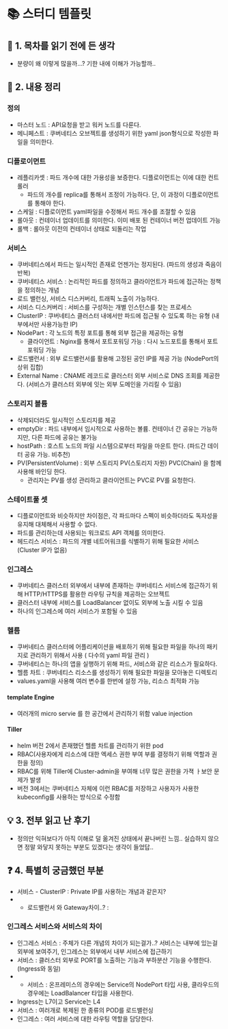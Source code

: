 # 📚 스터디 템플릿

## 📖 1. 목차를 읽기 전에 든 생각
- 분량이 왜 이렇게 많을까...? 기한 내에 이해가 가능할까..

## 📝 2. 내용 정리

### 정의
- 마스터 노드 : API요청을 받고 워커 노드를 다룬다.
- 메니페스트 : 쿠버네티스 오브젝트를 생성하기 위한 yaml json형식으로 작성한 파일을 의미한다.

### 디플로이먼트
- 레플리카셋 : 파드 개수에 대한 가용성을 보증한다. 디플로이먼트는 이에 대한 컨트롤러
  - 파드의 개수를 replica를 통해서 조정이 가능하다. 단, 이 과정이 디플로이먼트를 통해야 한다.
- 스케일 : 디플로이먼트 yaml파일을 수정해서 파드 개수를 조절할 수 있음
- 롤아웃 : 컨테이너 업데이트를 의미한다. 이미 배포 된 컨테이너 버전 업데이트 가능
- 롤백 : 롤아웃 이전의 컨테이너 상태로 되돌리는 작업

### 서비스
- 쿠버네티스에서 파드는 일시적인 존재로 언젠가는 정지된다. (파드의 생성과 죽음이 반복)
- 쿠버네티스 서비스 : 논리적인 파드를 정의하고 클라이언트가 파드에 접근하는 정책을 정의하는 개념
- 로드 밸런싱, 서비스 디스커버리, 트래픽 노출이 가능하다.
- 서비스 디스커버리 : 서비스를 구성하는 개별 인스턴스를 찾는 프로세스
- ClusterIP : 쿠버네티스 클러스터 내에서만 파드에 접근될 수 있도록 하는 유형 (내부에서만 사용가능한 IP)
- NodePart : 각 노드의 특정 포트를 통해 외부 접근을 제공하는 유형
  - 클라이언트 : Nginx를 통해서 포트포워딩 가능 : 다시 노드포트를 통해서 포트 포워딩 가능
- 로드밸런서 : 외부 로드밸런서를 활용해 고정된 공인 IP를 제공 가능 (NodePort의 상위 집합)
- External Name : CNAME 레코드로 클러스터 외부 서비스로 DNS 조회를 제공한다. (서비스가 클러스터 외부에 잇는 외부 도메인을 가리킬 수 있음)

### 스토리지 볼륨
- 삭제되더라도 일시적인 스토리지를 제공
- emptyDir : 파드 내부에서 임시적으로 사용하는 볼륨. 컨테이너 간 공유는 가능하지만, 다른 파드에 공유는 불가능
- hostPath : 호스트 노드의 파일 시스템으로부터 파일을 마운트 한다. (파드간 데이터 공유 가능. 비추천)
- PV(PersistentVolume) : 외부 스토리지 PV(스토리지 자원) PVC(Chain) 을 함께 사용해 바인딩 한다.
  - 관리자는 PV를 생성 관리하고 클라이언트는 PVC로 PV를 요청한다.

### 스테이트풀 셋
- 디플로이먼트와 비슷하지만 차이점은, 각 파드마다 스펙이 비슷하더라도 독자성을 유지해 대체해서 사용할 수 없다.
- 파드를 관리하는데 사용되는 워크로드 API 객체를 의미한다.
- 헤드리스 서비스 : 파드의 개별 네트어워크를 식별하기 위해 필요한 서비스 (Cluster IP가 없음)

### 인그레스
- 쿠버네티스 클러스터 외부에서 내부에 존재하는 쿠버네티스 서비스에 접근하기 위해 HTTP/HTTPS를 활용한 라우팅 규칙을 제공하는 오브젝트
- 클러스터 내부에 서비스를 LoadBalancer 없이도 외부에 노출 시킬 수 있음
- 하나의 인그레스에 여러 서비스가 포함될 수 있음

### 헬름
- 쿠버네티스 클러스터에 어플리케이션을 배포하기 위해 필요한 파일을 하나의 패키지로 관리하기 위해서 사용 ( 다수의 yaml 파일 관리 )
- 쿠버네티스는 하나의 앱을 실행하기 위해 파드, 서비스와 같은 리소스가 필요하다.
- 헬름 차트 : 쿠버네티스 리소스를 생성하기 위해 필요한 파일을 모아놓은 디렉토리
- values.yaml을 사용해 여러 변수를 한번에 설정 가능, 리소스 최적화 가능

#### template Engine
- 여러개의 micro servie 를 한 공간에서 관리하기 위함 value injection

#### Tiller
- helm 버전 2에서 존재했던 헬름 차트를 관리하기 위한 pod
- RBAC(사용자에게 리소스에 대한 엑세스 권한 부여 부를 결정하기 위해 역할과 권한을 정의)
- RBAC를 위해 Tiller에 Cluster-admin을 부여해 너무 많은 권한을 가젹 ㅏ보안 문제가 발생
- 버전 3에서는 쿠버네티스 자체에 이런 RBAC를 저장하고 사용자가 사용한 kubeconfig를 사용하는 방식으로 수정함


## 💡 3. 전부 읽고 난 후기
- 정의만 익혀보다가 아직 이해로 덜 옮겨진 상태에서 끝나버린 느낌.. 실습하지 않으면 정말 와닿지 못하는 부분도 있겠다는 생각이 들었답..

## ❓ 4. 특별히 궁금했던 부분
- 서비스 - ClusterIP : Private IP를 사용하는 개념과 같은지?
- - 로드밸런서 와 Gateway차이..? :
### 인그레스 서비스와 서비스의 차이 
- 인그레스 서비스 : 주체가 다른 개념의 차이가 되는걸가..? 서비스는 내부에 있는걸 외부에 보여주기, 인그레스는 외부에서 내부 서비스에 접근하기
- 서비스 : 클러스터 외부로 PORT를 노출하는 기능과 부하분산 기능을 수행한다. (Ingress와 동일)
- - 서비스 : 온프레미스의 경우에는 Service의 NodePort 타입 사용, 클라우드의 경우에는 LoadBalancer 타입을 사용한다.
- Ingress는 L7이고 Service는 L4
- 서비스 : 여러개로 복제된 한 종류의 POD를 로드밸런싱
- 인그레스 : 여러 서비스에 대한 라우팅 역할을 담당한다.